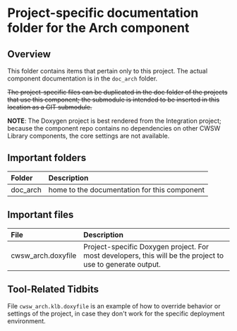 # Project-specific documentation folder for the Arch component

## Overview

This folder contains items that pertain only to this project. The actual component documentation is in the `doc_arch` folder.

~~The project-specific files can be duplicated in the doc folder of the projects that use this component; the submodule is intended to be inserted in this location as a GIT submodule.~~


**NOTE**:
The Doxygen project is best rendered from the Integration project; because the component repo contains no dependencies on other CWSW Library components, the core settings are not available.



## Important folders

Folder              | Description
:---                | :---
doc_arch            | home to the documentation for this component

## Important files

File                | Description
:---                | :---
cwsw_arch.doxyfile  | Project-specific Doxygen project. For most developers, this will be the project to use to generate output.

## Tool-Related Tidbits

File `cwsw_arch.klb.doxyfile` is an example of how to override behavior or
settings of the project, in case they don't work for the specific
deployment environment.
